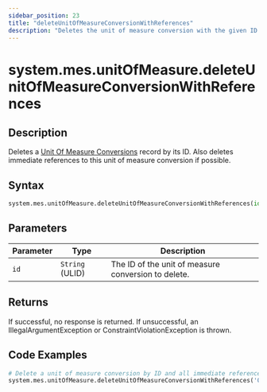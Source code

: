 ```yaml
---
sidebar_position: 23
title: "deleteUnitOfMeasureConversionWithReferences"
description: "Deletes the unit of measure conversion with the given ID and any immediate references to this location if possible."
---
```


# system.mes.unitOfMeasure.deleteUnitOfMeasureConversionWithReferences

## Description

Deletes a [Unit Of Measure Conversions](../../data-model/utility-models/unit-of-measure-model/unit-of-measure-conversion) record by its ID.
Also deletes immediate references to this unit of measure conversion if possible.

## Syntax

```python
system.mes.unitOfMeasure.deleteUnitOfMeasureConversionWithReferences(id)
```

## Parameters

| Parameter | Type            | Description                                         |
| --------- | --------------- | --------------------------------------------------- |
| `id`      | `String` (ULID) | The ID of the unit of measure conversion to delete. |

## Returns

If successful, no response is returned. If unsuccessful, an IllegalArgumentException or ConstraintViolationException is thrown.

## Code Examples

```python
# Delete a unit of measure conversion by ID and all immediate references
system.mes.unitOfMeasure.deleteUnitOfMeasureConversionWithReferences('01JCH4NZH2-C7494ZJT-P52KRZEY')
```
